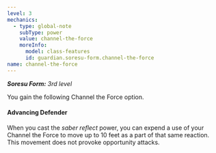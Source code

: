 ```yaml
---
level: 3
mechanics:
  - type: global-note
    subType: power
    value: channel-the-force
    moreInfo:
      model: class-features
      id: guardian.soresu-form.channel-the-force
name: channel-the-force
---
```

_**Soresu Form:** 3rd level_
You gain the following Channel the Force option.
#### Advancing Defender
When you cast the *saber reflect* power, you can expend a use of your Channel the Force to move up to 10 feet as a part of that same reaction. This movement does not provoke opportunity attacks.